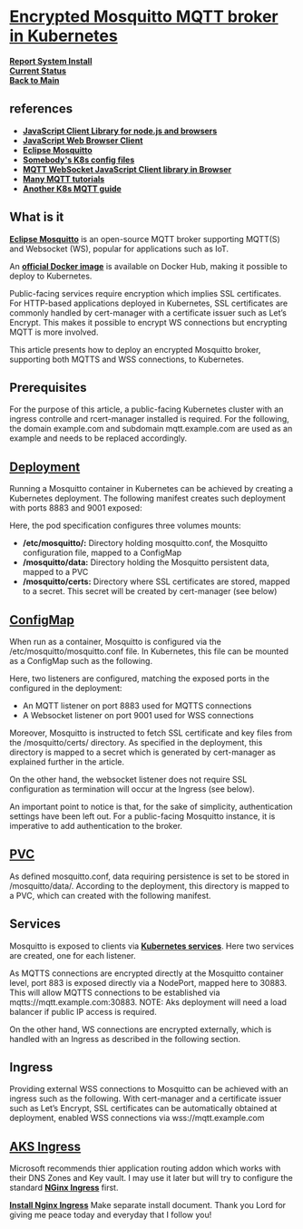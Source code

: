 # **[Encrypted Mosquitto MQTT broker in Kubernetes](https://moreillon.medium.com/encrypted-mosquitto-mqtt-broker-in-kubernetes-26bb7acd11c7)**

**[Report System Install](./report-system-install.md)**\
**[Current Status](../development/status/weekly/current_status.md)**\
**[Back to Main](../README.md)**

## references

- **[JavaScript Client Library for node.js and browsers](https://github.com/mqttjs/MQTT.js)**
- **[JavaScript Web Browser Client](http://www.steves-internet-guide.com/mqtt-websockets/)**
- **[Eclipse Mosquitto](https://mosquitto.org/)**
- **[Somebody's K8s config files](https://github.com/abalage/mosquitto-mqtt-k8s/blob/main/base/mosquitto.conf)**
- **[MQTT WebSocket JavaScript Client library in Browser](http://www.steves-internet-guide.com/using-javascript-mqtt-client-websockets/)**
- **[Many MQTT tutorials](http://www.steves-internet-guide.com/)**
- **[Another K8s MQTT guide](https://www.enabler.no/en/blog/mosquitto-mqtt-broker-in-kubernetes)**

## What is it

**[Eclipse Mosquitto](https://mosquitto.org/)** is an open-source MQTT broker supporting MQTT(S) and Websocket (WS), popular for applications such as IoT.

An **[official Docker image](https://hub.docker.com/_/eclipse-mosquitto)** is available on Docker Hub, making it possible to deploy to Kubernetes.

Public-facing services require encryption which implies SSL certificates. For HTTP-based applications deployed in Kubernetes, SSL certificates are commonly handled by cert-manager with a certificate issuer such as Let’s Encrypt. This makes it possible to encrypt WS connections but encrypting MQTT is more involved.

This article presents how to deploy an encrypted Mosquitto broker, supporting both MQTTS and WSS connections, to Kubernetes.

## Prerequisites

For the purpose of this article, a public-facing Kubernetes cluster with an ingress controlle and rcert-manager installed is required. For the following, the domain example.com and subdomain mqtt.example.com are used as an example and needs to be replaced accordingly.

## **[Deployment](./mosquitto/deployment.yaml)**

Running a Mosquitto container in Kubernetes can be achieved by creating a Kubernetes deployment. The following manifest creates such deployment with ports 8883 and 9001 exposed:

Here, the pod specification configures three volumes mounts:

- **/etc/mosquitto/:** Directory holding mosquitto.conf, the Mosquitto configuration file, mapped to a ConfigMap
- **/mosquitto/data:** Directory holding the Mosquitto persistent data, mapped to a PVC
- **/mosquitto/certs:** Directory where SSL certificates are stored, mapped to a secret. This secret will be created by cert-manager (see below)

## **[ConfigMap](./mosquitto/configmap.yaml)**

When run as a container, Mosquitto is configured via the /etc/mosquitto/mosquitto.conf file. In Kubernetes, this file can be mounted as a ConfigMap such as the following.

Here, two listeners are configured, matching the exposed ports in the configured in the deployment:

- An MQTT listener on port 8883 used for MQTTS connections
- A Websocket listener on port 9001 used for WSS connections

Moreover, Mosquitto is instructed to fetch SSL certificate and key files from the /mosquitto/certs/ directory. As specified in the deployment, this directory is mapped to a secret which is generated by cert-manager as explained further in the article.

On the other hand, the websocket listener does not require SSL configuration as termination will occur at the Ingress (see below).

An important point to notice is that, for the sake of simplicity, authentication settings have been left out. For a public-facing Mosquitto instance, it is imperative to add authentication to the broker.

## **[PVC](./mosquitto/pvc.yaml)**

As defined mosquitto.conf, data requiring persistence is set to be stored in /mosquitto/data/. According to the deployment, this directory is mapped to a PVC, which can created with the following manifest.

## Services

Mosquitto is exposed to clients via **[Kubernetes services](https://kubernetes.io/docs/concepts/services-networking/service/)**. Here two services are created, one for each listener.

As MQTTS connections are encrypted directly at the Mosquitto container level, port 883 is exposed directly via a NodePort, mapped here to 30883. This will allow MQTTS connections to be established via mqtts://mqtt.example.com:30883. NOTE: Aks deployment will need a load balancer if public IP access is required.

On the other hand, WS connections are encrypted externally, which is handled with an Ingress as described in the following section.

## Ingress

Providing external WSS connections to Mosquitto can be achieved with an ingress such as the following. With cert-manager and a certificate issuer such as Let’s Encrypt, SSL certificates can be automatically obtained at deployment, enabled WSS connections via wss://mqtt.example.com

## **[AKS Ingress](../research/a_l/azure/aks/ingress_controllers.md)**

Microsoft recommends thier application routing addon which works with their DNS Zones and Key vault.  I may use it later but will try to configure the standard **[NGinx Ingress](https://kubernetes.github.io/ingress-nginx/)** first.

**[Install Nginx Ingress](https://kubernetes.github.io/ingress-nginx/deploy/#azure)**
Make separate install document.  Thank you Lord for giving me peace today and everyday that I follow you!

